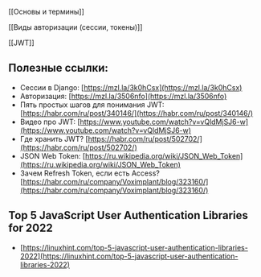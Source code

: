 [[Основы и термины]]

[[Виды авторизации (сессии, токены)]]

[[JWT]]

## Полезные ссылки:

- Сессии в Django: [https://mzl.la/3k0hCsx](https://mzl.la/3k0hCsx)
- Авторизация: [https://mzl.la/3506nfo](https://mzl.la/3506nfo)
- Пять простых шагов для понимания JWT: [https://habr.com/ru/post/340146/](https://habr.com/ru/post/340146/)
- Видео про JWT: [https://www.youtube.com/watch?v=vQldMjSJ6-w](https://www.youtube.com/watch?v=vQldMjSJ6-w)
- Где хранить JWT? [https://habr.com/ru/post/502702/](https://habr.com/ru/post/502702/)
- JSON Web Token: [https://ru.wikipedia.org/wiki/JSON_Web_Token](https://ru.wikipedia.org/wiki/JSON_Web_Token)
- Зачем Refresh Token, если есть Access? [https://habr.com/ru/company/Voximplant/blog/323160/](https://habr.com/ru/company/Voximplant/blog/323160/)

## **Top 5 JavaScript User Authentication Libraries for 2022**

- [https://linuxhint.com/top-5-javascript-user-authentication-libraries-2022](https://linuxhint.com/top-5-javascript-user-authentication-libraries-2022)